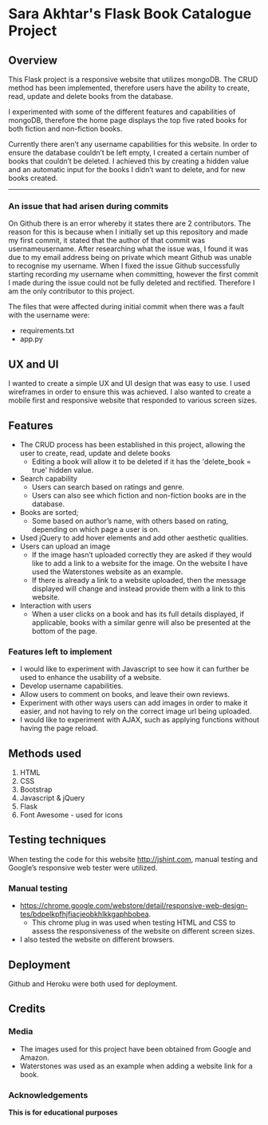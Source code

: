 # Sara Akhtar's Flask Book Catalogue Project

## Overview

This Flask project is a responsive website that utilizes mongoDB. The CRUD method has been implemented, therefore users have the ability to create, read, update and delete books from the database. 

I experimented with some of the different features and capabilities of mongoDB, therefore the home page displays the top five rated books for both fiction and non-fiction books.

Currently there aren’t any username capabilities for this website. In order to ensure the database couldn’t be left empty, I created a certain number of books that couldn’t be deleted. I achieved this by creating a hidden value and an automatic input for the books I didn’t want to delete, and for new books created.  

----------------------
### An issue that had arisen during commits

On Github there is an error whereby it states there are 2 contributors. The reason for this is because when I initially set up this repository and made my first commit, it stated that the author of that commit was usernameusername. After researching what the issue was, I found it was due to my email address being on private which meant Github was unable to recognise my username. When I fixed the issue Github successfully starting recording my username when committing, however the first commit I made during the issue could not be fully deleted and rectified. Therefore I am the only contributor to this project.  

The files that were affected during initial commit when there was a fault with the username were: 
* requirements.txt
* app.py
 

## UX and UI

I wanted to create a simple UX and UI design that was easy to use. I used wireframes in order to ensure this was achieved. I also wanted to create a mobile first and responsive website that responded to various screen sizes. 

## Features

* The CRUD process has been established in this project, allowing the user to create, read, update and delete books
    - Editing a book will allow it to be deleted if it has the 'delete_book = true' hidden value. 
* Search capability 
    - Users can search based on ratings and genre.
    - Users can also see which fiction and non-fiction books are in the database.
* Books are sorted;
    - Some based on author’s name, with others based on rating, depending on which page a user is on. 
* Used jQuery to add hover elements and add other aesthetic qualities.
* Users can upload an image 
    - If the image hasn’t uploaded correctly they are asked if they would like to add a link to a website for the image. On the website I have used the Waterstones website as an example. 
    - If there is already a link to a website uploaded, then the message displayed will change and instead provide them with a link to this website.
* Interaction with users 
    - When a user clicks on a book and has its full details displayed, if applicable, books with a similar genre will also be presented at the bottom of the page.

### Features left to implement 

* I would like to experiment with Javascript to see how it can further be used to enhance the usability of a website.
* Develop username capabilities.
* Allow users to comment on books, and leave their own reviews.
* Experiment with other ways users can add images in order to make it easier, and not having to rely on the correct image url being uploaded.
* I would like to experiment with AJAX, such as applying functions without having the page reload. 

## Methods used

1. HTML
2. CSS
3. Bootstrap  
4. Javascript & jQuery 
5. Flask
6. Font Awesome - used for icons

## Testing techniques 

When testing the code for this website http://jshint.com, manual testing and Google’s responsive web tester were utilized. 

### Manual testing

* https://chrome.google.com/webstore/detail/responsive-web-design-tes/bdpelkpfhjfiacjeobkhlkkgaphbobea.
    - This chrome plug in was used when testing HTML and CSS to assess the responsiveness of the website on different screen sizes. 
* I also tested the website on different browsers.


## Deployment

Github and Heroku were both used for deployment.

## Credits

### Media

* The images used for this project have been obtained from Google and Amazon.
* Waterstones was used as an example when adding a website link for a book.


### Acknowledgements 


**This is for educational purposes**